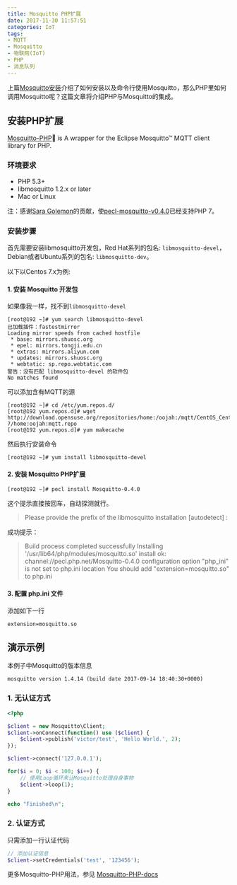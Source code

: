 ```yaml
---
title: Mosquitto PHP扩展
date: 2017-11-30 11:57:51
categories: IoT
tags:
- MQTT
- Mosquitto
- 物联网(IoT)
- PHP
- 消息队列
---
```


上篇[Mosquitto安装](http://victor87.coding.me/2017/11/29/Mosquitto%E5%AE%89%E8%A3%85/)介绍了如何安装以及命令行使用Mosquitto，那么PHP里如何调用Mosquitto呢？这篇文章将介绍PHP与Mosquitto的集成。

## 安装PHP扩展

[Mosquitto-PHP](https://github.com/mgdm/Mosquitto-PHP) is A wrapper for the Eclipse Mosquitto™ MQTT client library for PHP.

### 环境要求

- PHP 5.3+
- libmosquitto 1.2.x or later
- Mac or Linux

注：感谢[Sara Golemon](https://twitter.com/SaraMG)的贡献，使[pecl-mosquitto-v0.4.0](https://pecl.php.net/package-changelog.php?package=Mosquitto&release=0.4.0)已经支持PHP 7。

### 安装步骤

首先需要安装libmosquitto开发包，Red Hat系列的包名: `libmosquitto-devel`，Debian或者Ubuntu系列的包名: `libmosquitto-dev`。

以下以Centos 7.x为例:

#### 1. 安装 Mosquitto 开发包

如果像我一样，找不到`libmosquitto-devel`

~~~Shell
[root@192 ~]# yum search libmosquitto-devel
已加载插件：fastestmirror
Loading mirror speeds from cached hostfile
 * base: mirrors.shuosc.org
 * epel: mirrors.tongji.edu.cn
 * extras: mirrors.aliyun.com
 * updates: mirrors.shuosc.org
 * webtatic: sp.repo.webtatic.com
警告：没有匹配 libmosquitto-devel 的软件包
No matches found
~~~

可以添加含有MQTT的源

~~~Shell
[root@192 ~]# cd /etc/yum.repos.d/
[root@192 yum.repos.d]# wget http://download.opensuse.org/repositories/home:/oojah:/mqtt/CentOS_CentOS-7/home:oojah:mqtt.repo
[root@192 yum.repos.d]# yum makecache
~~~

然后执行安装命令

~~~Shell
[root@192 ~]# yum install libmosquitto-devel
~~~

#### 2. 安装 Mosquitto PHP扩展

~~~Shell
[root@192 ~]# pecl install Mosquitto-0.4.0
~~~

这个提示直接按回车，自动探测就行。
> Please provide the prefix of the libmosquitto installation [autodetect] :

成功提示：
> Build process completed successfully
Installing '/usr/lib64/php/modules/mosquitto.so'
install ok: channel://pecl.php.net/Mosquitto-0.4.0
configuration option "php_ini" is not set to php.ini location
You should add "extension=mosquitto.so" to php.ini

#### 3. 配置 php.ini 文件

添加如下一行

~~~
extension=mosquitto.so
~~~

## 演示示例

本例子中Mosquitto的版本信息

~~~
mosquitto version 1.4.14 (build date 2017-09-14 18:40:30+0000)
~~~

### 1. 无认证方式

~~~PHP
<?php

$client = new Mosquitto\Client;
$client->onConnect(function() use ($client) {
    $client->publish('victor/test', 'Hello World.', 2);
});

$client->connect('127.0.0.1');

for($i = 0; $i < 100; $i++) {
    // 使用Loop循环来让Mosquitto处理自身事物
    $client->loop(1);
}

echo "Finished\n";
~~~

### 2. 认证方式

只需添加一行认证代码

~~~PHP
// 添加认证信息
$client->setCredentials('test', '123456');
~~~

更多Mosquitto-PHP用法，参见 [Mosquitto-PHP-docs](https://mosquitto-php.readthedocs.io/en/latest/)

